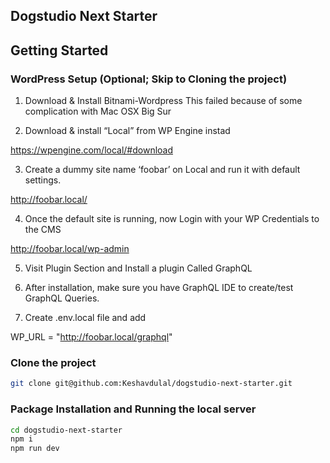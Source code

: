 ## Dogstudio Next Starter

## Getting Started

### WordPress Setup (Optional; Skip to Cloning the project)
1. Download & Install Bitnami-Wordpress
This failed because of some complication with Mac OSX Big Sur

2. Download & install “Local” from WP Engine instad

https://wpengine.com/local/#download

3. Create a dummy site name ‘foobar’ on Local and run it with default settings.

http://foobar.local/

4. Once the default site is running, now Login with your WP Credentials to the CMS 

http://foobar.local/wp-admin

5. Visit Plugin Section and Install a plugin Called GraphQL

6. After installation, make sure you have GraphQL IDE to create/test GraphQL Queries.

7. Create .env.local file and add 

<!-- WORDPRESS_GRAPHQL_ENDPOINT="http://foobar.local/graphql" -->
WP_URL = "http://foobar.local/graphql"

### Clone the project

```bash
git clone git@github.com:Keshavdulal/dogstudio-next-starter.git
```

### Package Installation and Running the local server
```bash
cd dogstudio-next-starter
npm i
npm run dev
```